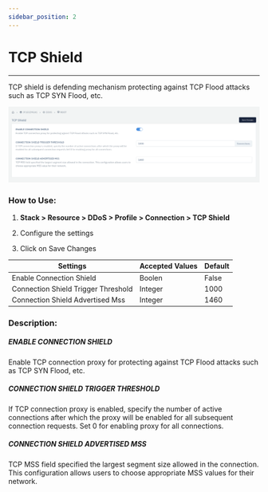 ```yaml
---
sidebar_position: 2
---
```


# TCP Shield

---

TCP shield is defending mechanism protecting against TCP Flood attacks such as TCP SYN Flood, etc. 

![](\img\ddos\v6\docs\ddos12.png)

### **How to Use:**

1. **Stack > Resource > DDoS > Profile > Connection > TCP Shield**

2. Configure the settings

3. Click on Save Changes

| Settings                            | Accepted Values | Default |
|-------------------------------------|-----------------|---------|
| Enable Connection Shield            | Boolen          | False   |
| Connection Shield Trigger Threshold | Integer         | 1000    |
| Connection Shield Advertised Mss    | Integer         | 1460    |

### **Description:**

##### **ENABLE CONNECTION SHIELD**

Enable TCP connection proxy for protecting against TCP Flood attacks such as TCP SYN Flood, etc.

##### **CONNECTION SHIELD TRIGGER THRESHOLD**

If TCP connection proxy is enabled, specify the number of active connections after which the proxy will be enabled for all subsequent connection requests. Set 0 for enabling proxy for all connections.

##### **CONNECTION SHIELD ADVERTISED MSS**

TCP MSS field specified the largest segment size allowed in the connection. This configuration allows users to choose appropriate MSS values for their network.